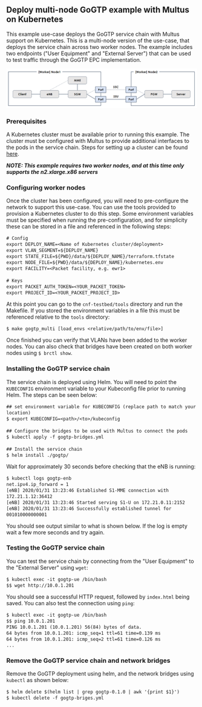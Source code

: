 ## Deploy multi-node GoGTP example with Multus on Kubernetes

This example use-case deploys the GoGTP service chain with Multus support on Kubernetes. This is a multi-node version of the use-case, that deploys the service chain across two worker nodes. The example includes two endpoints ("User Equipment" and "External Server") that can be used to test traffic through the GoGTP EPC implementation.

![GoGTP_Multi_Node](GoGTP_Multi_Node.png)

### Prerequisites
A Kubernetes cluster must be available prior to running this example. The cluster must be configured with Multus to provide additional interfaces to the pods in the service chain. Steps for setting up a cluster can be found [here](https://github.com/cncf/cnf-testbed/tree/go-gtp/tools).

***NOTE: This example requires two worker nodes, and at this time only supports the n2.xlarge.x86 servers***

### Configuring worker nodes
Once the cluster has been configured, you will need to pre-configure the network to support this use-case. You can use the tools provided to provision a Kubernetes cluster to do this step. Some environment variables must be specified when running the pre-configuration, and for simplicity these can be stored in a file and referenced in the following steps:
```
# Config 
export DEPLOY_NAME=<Name of Kubernetes cluster/deployment>
export VLAN_SEGMENT=${DEPLOY_NAME}
export STATE_FILE=${PWD}/data/${DEPLOY_NAME}/terraform.tfstate
export NODE_FILE=${PWD}/data/${DEPLOY_NAME}/kubernetes.env
export FACILITY=<Packet facility, e.g. ewr1>

# Keys
export PACKET_AUTH_TOKEN=<YOUR_PACKET_TOKEN>
export PROJECT_ID=<YOUR_PACKET_PROJECT_ID>
```

At this point you can go to the `cnf-testbed/tools` directory and run the Makefile. If you stored the environment variables in a file this must be referenced relative to the `tools` directory:
```
$ make gogtp_multi [load_envs <relative/path/to/env/file>]
```

Once finished you can verify that VLANs have been added to the worker nodes. You can also check that bridges have been created on both worker nodes using `$ brctl show`.

### Installing the GoGTP service chain
The service chain is deployed using Helm. You will need to point the `KUBECONFIG` environment variable to your Kubeconfig file prior to running Helm. The steps can be seen below:
```
## set environment variable for KUBECONFIG (replace path to match your location)
$ export KUBECONFIG=<path>/<to>/kubeconfig

## Configure the bridges to be used with Multus to connect the pods
$ kubectl apply -f gogtp-bridges.yml

## Install the service chain
$ helm install ./gogtp/
```

Wait for approximately 30 seconds before checking that the eNB is running:
```
$ kubectl logs gogtp-enb
net.ipv4.ip_forward = 1 
[eNB] 2020/01/31 13:23:46 Established S1-MME connection with 172.21.1.12:36412
[eNB] 2020/01/31 13:23:46 Started serving S1-U on 172.21.0.11:2152
[eNB] 2020/01/31 13:23:46 Successfully established tunnel for 001010000000001
```

You should see output similar to what is shown below. If the log is empty wait a few more seconds and try again.

### Testing the GoGTP service chain
You can test the service chain by connecting from the "User Equipment" to the "External Server" using `wget`:
```
$ kubectl exec -it gogtp-ue /bin/bash
$$ wget http://10.0.1.201
```

You should see a successful HTTP request, followed by `index.html` being saved. You can also test the connection using `ping`:
```
$ kubectl exec -it gogtp-ue /bin/bash
$$ ping 10.0.1.201
PING 10.0.1.201 (10.0.1.201) 56(84) bytes of data. 
64 bytes from 10.0.1.201: icmp_seq=1 ttl=61 time=0.139 ms
64 bytes from 10.0.1.201: icmp_seq=2 ttl=61 time=0.126 ms
...
```

### Remove the GoGTP service chain and network bridges
Remove the GoGTP deployment using helm, and the network bridges using `kubectl` as shown below:
```
$ helm delete $(helm list | grep gogtp-0.1.0 | awk '{print $1}')
$ kubectl delete -f gogtp-briges.yml
```

